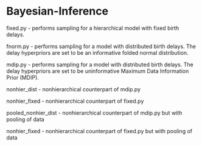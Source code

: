 # Bayesian-Inference
 fixed.py - performs sampling for a hierarchical model with fixed birth delays.
 
 fnorm.py - performs sampling for a model with distributed birth delays. The delay hyperpriors are set to be an informative folded normal distribution.
 
 mdip.py - performs sampling for a model with distributed birth delays. The delay hyperpriors are set to be uninformative Maximum Data Information Prior (MDIP).
 
 nonhier_dist - nonhierarchical counterpart of mdip.py
 
 nonhier_fixed - nonhierarchical counterpart of fixed.py
 
 pooled_nonhier_dist - nonhierarchical counterpart of mdip.py but with pooling of data
 
 nonhier_fixed - nonhierarchical counterpart of fixed.py but with pooling of data

